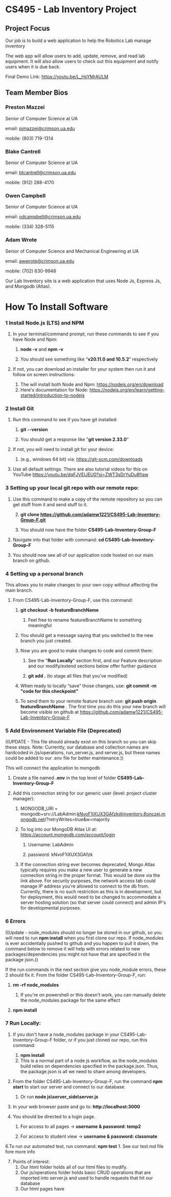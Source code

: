 # CS495 - Lab Inventory Project

## Project Focus
Our job is to build a web application to help the Robotics Lab manage inventory​

The web app will allow users to add, update, remove, and read lab equipment. It will also allow users to check out this equipment and notify users when it is due back.​

Final Demo Link: https://youtu.be/L_HsYMrAULM

## Team Member Bios

### Preston Mazzei
Senior of Computer Science at UA

email: pjmazzei@crimson.ua.edu

mobile: (803) 719-1314

### Blake Cantrell
Senior of Computer Science at UA

email: btcantrell@crimson.ua.edu

mobile: (912) 288-4170

### Owen Campbell
Senior of Computer Science at UA

email: odcampbell@crimson.ua.edu

mobile: (334) 328-5115

### Adam Wrote
Senior of Computer Science and Mechanical Engineering at UA

email: awwrote@crimson.ua.edu

mobile: (702) 630-9946

Our Lab Inventory site is a web application that uses Node Js, Express Js, and Mongodb (Atlas). 
# How To Install Software

### 1 Install Node.js (LTS) and NPM 
1.	In your terminal/command prompt, run these commands to see if you have Node and Npm: 

    1.	**node -v** and **npm -v**
       
    2.	You should see something like “**v20.11.0 and 10.5.2**” respectively

2.	If not, you can download an installer for your system then run it and follow on screen instructions:
    
    1.	The will install both Node and Npm: https://nodejs.org/en/download
    2.	Here's documentation for Node: https://nodejs.org/en/learn/getting-started/introduction-to-nodejs

### 2	Install Git
1.	Run this command to see if you have git installed: 
    
    1.	**git --version** 
    
    2.	You should get a response like "**git version 2.33.0**" 

2.	If not, you will need to install git for your device:
    
    1.	(e.g., windows 64 bit) via: https://git-scm.com/downloads

3.  Use all default settings. There are also tutorial videos for this on YouTube     https://youtu.be/dqFJVEIJEU0?si=ZWT3sDrYuDu8fiaw

### 3	Setting up your local git repo with our remote repo:
1.	Use this command to make a copy of the remote repository so you can get stuff from it and send stuff to it. 
    
    2.	**git clone https://github.com/adamw1221/CS495-Lab-Inventory-Group-F.git**
    
    3.	You should now have the folder **CS495-Lab-Inventory-Group-F**

2.	Navigate into that folder with command: **cd CS495-Lab-Inventory-Group-F**
3.	You should now see all of our application code hosted on our main branch on github.

### 4	Setting up a personal branch
This allows you to make changes to your own copy without affecting the main branch.

1.	From CS495-Lab-Inventory-Group-F, use this command: 
    
    1. **git checkout -b featureBranchName**
        1. Feel free to rename featureBranchName to something meaningful
    
    3. You should get a message saying that you switched to the new branch you just created. 
    
    4. Now you are good to make changes to code and commit them: 
        1. See the "**Run Locally**" section first, and our Feature description and our modify/extend sections below offer further guidance
           
        2. **git add .**   (to stage all files that you’ve modified) 
    
    5. When ready to locally “save” those changes, use: **git commit -m "code for this checkpoint"**
    
    6. To send them to your remote feature branch use: **git push origin featureBranchName** . The first time you do this your new branch will become visible on github at https://github.com/adamw1221/CS495-Lab-Inventory-Group-F

### 5	Add Environment Variable File (Deprecated)
((UPDATE - This file should already exist on this branch so you can skip these steps.
Note: Currently, our database and collection names are hardcoded in /js/operations, run_server.js, and server.js, but these names could be added to our .env file for better maintenance.))

This will connect the application to mongodb

1. Create a file named **.env** in the top level of folder **CS495-Lab-Inventory-Group-F**

2. Add this connection string for our generic user (level: project cluster manager):
    1. MONGODB_URI = mongodb+srv://LabAdmin:kNvoF1iXUX3GAfzk@inventory.8onczej.mongodb.net/?retryWrites=true&w=majority
       
    3. To log into our MongoDB Atlas UI at: https://account.mongodb.com/account/login
        1. Username: LabAdmin
           
        2. password: kNvoF1iXUX3GAfzk
    4. If the connection string ever becomes deprecated, Mongo Atlas typically requires you make a new user to generate a new connection string in the proper format. This would be done via the link above. For security purposes, the network access tab could manage IP address you're allowed to connect to the db from. Currently, there is no such restriction as this is in development, but for deployment, this would need to be changed to accommodate a server hosting solution (so that server could connect) and admin IP's for developmental purposes.

### 6 Errors
((Update - node_modules should no longer be stored in our github, so you will need to run **npm install** when you first clone our repo.
If node_modules is ever accidentally pushed to github and you happen to pull it down, the command below to remove it will help with errors related to new packages/dependencies 
you might not have that are specified in the package json.))

If the run commands in the next section give you node_module errors, these 2 should fix it.  From the folder CS495-Lab-Inventory-Group-F, run:
1. **rm -rf node_modules**
    1. If you're on powershell or this doesn't work, you can manually delete the node_modules package for the same effect
       
2. **npm install**

  
### 7 Run Locally:
1. If you don't have a node_modules package in your CS495-Lab-Inventory-Group-F folder, or if you just cloned our repo, run this command:
    1. **npm install**
    2. This is a normal part of a node js workflow, as the node_modules build relies on dependencies specified in the package.json. Thus, the package.json is all we need to share among developers.

1. From the folder CS495-Lab-Inventory-Group-F, run the command  **npm start**  to start our server and connect to our database.
   
   1. Or run **node js\server_side\server.js**

3. In your web browser paste and go to: **http://localhost:3000**
  
5. You should be directed to a login page.
   1. For access to all pages -> **username & password: temp2**

   2. For access to student view -> **username & password: classmate**
      
6.To run our automated test, run command: **npm test**
    1. See our test.md file fore more info
    
7. Points of interest:
   1. Our html folder holds all of our html files to modify.
   2. Our js/operations folder holds basic CRUD operations that are imported into server.js and used to handle requests that hit our database
   3. Our html pages have <script> header tags that link to javascript files in js/client_side. These client-side files add functionality to our webpages and often make requests to the server, using user input from the webpages.
   4. Server.js is where all of our endpoints are defined and requests are handled.
   5. Auth.js holds helper functions and middleware related to logins, rate limiting, and security. Rate limits currently allow 100 requests per IP address within 10 minutes. Sessions log out users after 30 minutes, but we didn't get to implement a user logout which should be trivial.
   6. Login sends requests from the login form in login.html, so it currently doesn't have/need a clientside js file. Student users can currently see all html pages in the navbar but won't be served admin pages like add, remove, or update.
   7. To view all checked out equipment, hit the Robotics_Lab collection in our db with this query: { "Available": "No" } (mongo db atlas offers a UI for this as well, see **step 5**). Server session data has to be sent via a request/endpoint to the client to be stored in client session. We do this with usernames for example, since login.js has no clientside page to do so and we don't want to expose this in an imbedded js script in the html.
   8. Equipment is often stored in the client session to cut down requests against the database, however, that means opening a new tab is often needed to refresh the client session if the database has been updated. This may not be ideal and could be changed by modifying the eventlistener in testCheckoutParts.js.
   9. Run_server.js sets up our mongodb connection and uses that database as our server session store instead of an external server session (which in our case would be with our server hosting solution heroku). This was not a necessary change, just one of convenience for viewing the sessions.
   10. Test_db_connect.js isn't used in our application, but it can be used in conjunction with js/operations/test_operations.js to hit our database directly without going through the webpage UI. This is useful for defining an update to all of the parts or performing some other one-off CRUD operation.
   11. Our database can also be hit with python scripts via our connection string from **step 5** . We used that to add the parts to the database from an Excel spreadsheet.
   12. "Test" in a filename is just a lingering part of our naming conventions from development.



## Feature List:

### Login Screen
Existing users can log in by providing username and password. There is no way to create a new user from this screen, since not everyone who has access to the url should be able to check out lab equipment. When the "Login" button is clicked, if the username or password are incorrect, or do not exist, the page will respond with "Authentication failed." If one of the two text fields is left blank, the page will provide a pointer labeled "Please fill out this field."

### Checkout Parts
On the checkout parts page, when the page is loaded, a dropdown of all available lab equipment is populated. This list is taken via MongoDB query. Once the page is loaded, the user can select an equipment to checkout from the "Select Equipment" dropdown, then select a checkout date/time and return date/time from the remaining form fields. Once the user is done configuring the checkout parameters, they can click the "Checkout" button. When the button is pressed, two main processes take place, in sequence:
1. The data validation process takes place. All form fields are saved, then the fields are immediately cleared. The fields are wrapped into a document and sent to the server side for validation via http Post request. Each field is validated to make sure a possible checkout is being requested. The equipment ID is cross checked with the information from MongoDB to make sure the selected equipment is available. The dates and times selected are checked to make sure the return date is not before the checkout date, neither date is in the past, and that the checkout period isn't too long. If there are one or more problems, the server will return with a list of issues, and if there are no issues, the server will return an empty list.
2. After data validation, if the server returned any issues, it notifies the user via an alert message, and does not proceed with the checkout process. Otherwise, one of these three cases takes place:
- Case One: The equipment is not available. The user is notified of this, and no checkout is attempted.
- Case Two: The equipment is available, but the `Request_Needed` field is marked as `"Yes"`. The user is notified that a special request needs to be made to the instructor to verify that the user is certified/authorized to check out the equipment. *Note: Currently, the rest of this pipeline is nonexistent, since there was not enough time to implement an automated email service.* Thus, no checkout is attempted, and the process ends.
- Case Three: The equipment is available, and no request is needed. A request is sent to the middleware server to update the MongoDB database for the document corresponding to the checked out equipment. The `Checkout_Status` and `Available` fields are updated to reflect the change, and some fields are recorded about the checkout itself, such as the checkout date/time, the return date/time, and the username of the user who checked out the equipment. If the DB operation was successful, the user is notified that their equipment was successfully checked out.

### Update Parts
This page is for admin level users only (developers and professors). The user can input text into two different fields. The "Equipment ID" field is the name of the equipment that the user wants to modify. The "Changes" field is a json document format listing each field of the document and what to change it to. After inputting data, the user can click the "Update Equipment" button. When the button is clicked, a request is sent to the middleware server to handle the input validation and the MongoDB query generation. The server checks to make sure the given "Equipment ID" matches an existing ID, the "Changes" field is valid JSON, and the fields of the JSON document are all valid/existing fields for the equipment. After this check is completed, a MongoDB update query is generated using the given data. When the operation is completed, the user is notified that the update was successful. *Note: The style and functionality of the update page are not fully finished and are on the project backlog.*

### Add Parts
This page is for admin level users only (developers and professors). The user can input information into the form fields. These fields correspond to the types of information that is expected to be stored for each lab equipment part. After the user has finished filling out the fields, they can click on the "Add Part" button. When clicked, this wraps the input (after first shortening and formatting them) into a JSON document and sends an http Post request to the middleware server. There, the input is checked to see if each field has a correct input type. *Note: The exact specifics are not validated, such as if the given MAC address is valid. This is a task on the project backlog.* The server then processes the MongoDB operation with the `addOne()` function, and sends the result (whether the operation was successful or not) to the user.

### Add User
This page is for admin level users only (developers and professors). The user can Enter a new username and password into the two text form fields, then they can select whether this user is a "Student" type or "Admin" type. Then, the user can click the "Add User" button. Once clicked, the feilds are saved, then cleared from the page, then wrapped into a document and sent to the middleware via http post request for processing. Once there, the middleware calls the `addUser()` function, which is similar to the `addOne()` function. It attempts to add the (hashed) username and password into the user database, and returns a variety of return codes, depending on whether it was successful, or if it returned an error, such as a duplicate entry or other error. These errors, if any, are returned to the client and displayed to the user via alert message. If the operation was successful, the user is notified.

### Remove Old Parts
This page is for admin level users only (developers and professors). The user can enter an equipment ID (such as "turtlebot13a") into the "Equipment ID" form field. Once entered, they can click the "Remove Part" button, which sends an http request to the server. Once received, the server attempts to perform a remove operation on the database, and returns to the user a message denoting whether the operation was successful or not.

### Remove Old user
This page is for admin level users only (developers and professors). This process is exactly the same as the "Remove Old Parts" tab, except it interacts with the user database instead of the equipment database.

### My Checkouts
Once this page is loaded, an http get request is sent to the server. This request is just to verify the username associated with the session. Once that username is obtained, a post request is sent back to the server. The server then prepares a query statement to select all documents in the equipment database that have a matching `username` in the `Checkout_Status` object attribute. An array of these documents (if any) is returned to the client. Once received, the client performs a loop function that dynamically creates the necessary table html DOM elements to populate the table with the equipment name, checkout date, return date, and status, where the latter is a comparison between the checkout/return dates and the current date. "Status" has three possible values:
- "Awaiting": When the current date is before the checkout date. The cell is colored yellow.
- "OK": When the current date is between the checkout date and the return date. The cell is colored green.
- "Overdue": When the current date is after the return date. The cell is colored red.
The date values in the table are formatted using the default string conversion from JavaScript `Date()` objects. *Note: A feature that provides a placeholder when the user has no checked out equipment was meant to be implemented, but is in the project backlog.*

### Return Parts
This page works similarly to the "My Checkouts" page for the first element. The table will populate all of the user's checked out items, except those that have not yet reached the checkout date. Additionally, the table includes a button selector to select which equipment is being returned. Below the table, there are two form fields. The first is a text entry where the user can describe where exactly the part was returned. The second is a file upload component, where the user can browse their local storage for an image to upload, showing where the part was returned. The description text field is required to have at least some text (i.e. not blank), but the file upload is optional. Once the user is done, they can click the "Submit" button. Once clicked, a request is sent to the server. The server then constructs an update query to the MongoDB database to change the selected document's `Available` field to `Yes` and `Checkout_Status` field to `null`. If this operation was successful, the server returns a response that triggers an alert message on the client side, indicating that the return was successful.

### Other Features
- The navigation bar and other component styling is designed to adjust relative text sizes and object scaling for smaller screens, such as a tablet or phone. These are present in the stylesheet's screen media queries at the bottom.
- There is a planned feature where the navigation bar html DOM is dynamically generated when the logged in user lands on our site so that the tabs are only visible with the proper permissions (student or admin), but this feature is on the backlog.



## How to Modify/Extend Software:
Our project involves a front-end of HTML files with CSS elements, with functionality implemented with JavaScript. Our back-end is our server, which uses MongoDB. Our front end can be changed by modifying our CSS and HTML files or adding additional HTML files for any additional pages. The JavaScript files can be manipulated similarly. Our dependencies are listed in our package.json file, under “dependencies”. We used Heroku to host our website and server. Heroku hosts our code by installing the dependencies itself, so those dependencies are not installed on our GitHub. To host on another platform, there are a few things that might need changed. Heroku assigns a port dynamically to an application, so our program first gets that port from Heroku, and then applies it in each of the JavaScript files for each of the web pages. To host on another platform, this might need to be updated, depending on how that platform assigns a port value. Our backlog and test cases can be found on GitHub, along with instructions for running those test cases. For our code styling, we attempted to follow the conventions listed in the link below: 
https://www.w3schools.com/js/js_conventions.asp 



## Frequently Asked Questions (FAQs):
### How do I install the software?
- Follow the step-by-step installation guide provided in the documentation, including installing Node.js, NPM, and Git. Make sure to set up environment variables and dependencies as instructed. If you encounter any issues during installation, refer to the troubleshooting section or seek assistance from the development team.

### How do I log in to the application?
- Use the provided login screen to enter your username and password. Note that there is no option to create a new user from this screen. If you forget your credentials, contact the system administrator for assistance in resetting your password.

### How do I checkout lab equipment?
- Navigate to the "Checkout Parts" section, select the equipment you want to checkout, specify checkout and return dates/times, and click the "Checkout" button. Follow the prompts and alerts for any errors or special requests. For additional assistance with the checkout process, refer to the user guide or contact support for help.

### How do I return lab equipment?
- Visit the "Return Parts" page, select the equipment you wish to return, provide a description of where it was returned, and optionally upload an image. Click the "Submit" button to complete the return process. After returning equipment, ensure that the status is updated accordingly and verify that the returned equipment is no longer listed under your account.



## Troubleshooting:
### Installation Issues:
- Ensure you have correctly installed Node.js, NPM, and Git as per the provided instructions. Verify that environment variables are set up correctly, and dependencies are installed without errors. If you encounter any issues during installation, double-check your system requirements and reinstall.

### Database Connection Problems:
- Make sure you have set up the environment variables correctly, especially the MongoDB connection string. Verify that the MongoDB Atlas UI credentials are accurate and allow access to the database. If you experience difficulties connecting to the database, ensure that your network settings and firewall configurations permit the required connections.

### Frontend and Backend Integration:
- Be aware of the frontend and backend components' interactions. Check for proper routing and data validation between the client-side and server-side components. If you notice any inconsistencies or unexpected behavior, review the code for potential integration issues and consult the development team for assistance.

### Hosting Considerations:
- If deploying the application to a different hosting platform than Heroku, ensure that port assignments and other platform-specific configurations are adjusted accordingly in the code. Test the application thoroughly on the new hosting environment to identify any compatibility issues or performance concerns before deploying it for production use.

### Hosting Node Module Issues:
- During development many files had trouble getting read from the node modules when hosting to the Heroku server. If you run any issues regarding files from the installed node modules, ensure that your configurations for ignoring files is set up correctly. If the issue persists, refer to the installation guide to uninstall and reinstall the node modules. 
- `@mongodb-js/saslprep`: This file contains invalid characters and cannot be read from the modules. This file is not crucial to the program and can be ignored.
